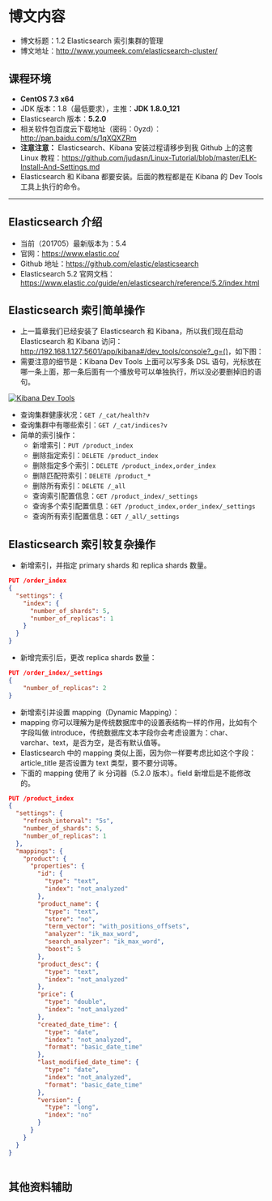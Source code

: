 # 博文内容

- 博文标题：1.2 Elasticsearch 索引集群的管理
- 博文地址：<http://www.youmeek.com/elasticsearch-cluster/>


## 课程环境

- **CentOS 7.3 x64**
- JDK 版本：1.8（最低要求），主推：**JDK 1.8.0_121**
- Elasticsearch 版本：**5.2.0**
- 相关软件包百度云下载地址（密码：0yzd）：<http://pan.baidu.com/s/1qXQXZRm>
- **注意注意：** Elasticsearch、Kibana 安装过程请移步到我 Github 上的这套 Linux 教程：<https://github.com/judasn/Linux-Tutorial/blob/master/ELK-Install-And-Settings.md>
- Elasticsearch 和 Kibana 都要安装。后面的教程都是在 Kibana 的 Dev Tools 工具上执行的命令。

------------------------

## Elasticsearch 介绍

- 当前（201705）最新版本为：5.4
- 官网：<https://www.elastic.co/>
- Github 地址：<https://github.com/elastic/elasticsearch>
- Elasticsearch 5.2 官网文档：<https://www.elastic.co/guide/en/elasticsearch/reference/5.2/index.html>

## Elasticsearch 索引简单操作

- 上一篇章我们已经安装了 Elasticsearch 和 Kibana，所以我们现在启动 Elasticsearch 和 Kibana 访问：<http://192.168.1.127:5601/app/kibana#/dev_tools/console?_g=()>，如下图：
- 需要注意的细节是：Kibana Dev Tools 上面可以写多条 DSL 语句，光标放在哪一条上面，那一条后面有一个播放号可以单独执行，所以没必要删掉旧的语句。

<a href= "http://img.youmeek.com/2017/elasticsearch-cluster-1.jpg" class="foobox"><img src="http://img.youmeek.com/2017/elasticsearch-cluster-1.jpg" alt="Kibana Dev Tools"></a>

- 查询集群健康状况：`GET /_cat/health?v`
- 查询集群中有哪些索引：`GET /_cat/indices?v`
- 简单的索引操作：
	- 新增索引：`PUT /product_index`
	- 删除指定索引：`DELETE /product_index`
	- 删除指定多个索引：`DELETE /product_index,order_index`
	- 删除匹配符索引：`DELETE /product_*`
	- 删除所有索引：`DELETE /_all`
	- 查询索引配置信息：`GET /product_index/_settings`
	- 查询多个索引配置信息：`GET /product_index,order_index/_settings`
	- 查询所有索引配置信息：`GET /_all/_settings`

## Elasticsearch 索引较复杂操作

- 新增索引，并指定 primary shards 和 replica shards 数量。

``` json
PUT /order_index
{
  "settings": {
    "index": {
      "number_of_shards": 5,
      "number_of_replicas": 1
    }
  }
}
```

- 新增完索引后，更改 replica shards 数量：

``` json
PUT /order_index/_settings
{
	"number_of_replicas": 2
}
```

- 新增索引并设置 mapping（Dynamic Mapping）：
- mapping 你可以理解为是传统数据库中的设置表结构一样的作用，比如有个字段叫做 introduce，传统数据库文本字段你会考虑设置为：char、varchar、text，是否为空，是否有默认值等。
- Elasticsearch 中的 mapping 类似上面，因为你一样要考虑比如这个字段：article_title 是否设置为 text 类型，要不要分词等。 
- 下面的 mapping 使用了 ik 分词器（5.2.0 版本）。field 新增后是不能修改的。

``` json
PUT /product_index
{
  "settings": {
    "refresh_interval": "5s",
    "number_of_shards": 5,
    "number_of_replicas": 1
  },
  "mappings": {
    "product": {
      "properties": {
        "id": {
          "type": "text",
          "index": "not_analyzed"
        },
        "product_name": {
          "type": "text",
          "store": "no",
          "term_vector": "with_positions_offsets",
          "analyzer": "ik_max_word",
          "search_analyzer": "ik_max_word",
          "boost": 5
        },
        "product_desc": {
          "type": "text",
          "index": "not_analyzed"
        },
        "price": {
          "type": "double",
          "index": "not_analyzed"
        },
        "created_date_time": {
          "type": "date",
          "index": "not_analyzed",
          "format": "basic_date_time"
        },
        "last_modified_date_time": {
          "type": "date",
          "index": "not_analyzed",
          "format": "basic_date_time"
        },
        "version": {
          "type": "long",
          "index": "no"
        }
      }
    }
  }
}
```


``` json

```

## 其他资料辅助





